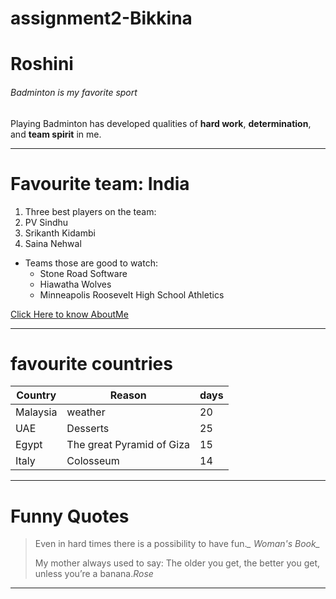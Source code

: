 # assignment2-Bikkina
# Roshini
###### Badminton is my favorite sport
  Playing Badminton has developed qualities of **hard work**, **determination**, and **team spirit** in me.
  
  
  ------------------
  # Favourite team: India
  1. Three best players on the team:
   1. PV Sindhu
   2. Srikanth Kidambi
   3. Saina Nehwal

* Teams those are good to watch:
  * Stone Road Software
  * Hiawatha Wolves
  * Minneapolis Roosevelt High School Athletics


 [Click Here to know AboutMe](https://github.com/S559200/assignment2-Bikkina/blob/main/AboutMe.md)


---

# favourite countries

| **Country**  | **Reason** | **days** |
|------------- |------------|----------|
| Malaysia     |  weather       | 20       |
| UAE          | Desserts        | 25         |
| Egypt        | The great Pyramid of Giza | 15|
| Italy        | Colosseum                 |  14 |

---

# Funny Quotes
> Even in hard times there is a possibility to have fun.*_ Woman's Book_*
>
> My mother always used to say: The older you get, the better you get, unless you’re a banana.*_Rose_* 

---